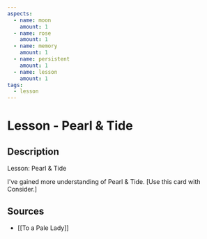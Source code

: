 ```yaml
---
aspects: 
  - name: moon
    amount: 1
  - name: rose
    amount: 1
  - name: memory
    amount: 1
  - name: persistent
    amount: 1
  - name: lesson
    amount: 1
tags:
  - lesson
---
```


# Lesson - Pearl & Tide

## Description
Lesson: Pearl & Tide

I've gained more understanding of Pearl & Tide. [Use this card with Consider.]
## Sources
- [[To a Pale Lady]]
